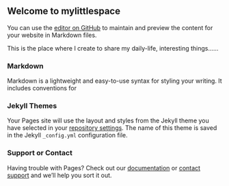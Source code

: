 ## Welcome to mylittlespace

You can use the [editor on GitHub](https://github.com/Just-Have-Fun-X/Just-Have-Fun-X.github.io/edit/master/index.md) to maintain and preview the content for your website in Markdown files.

This is the place where I create to share my daily-life, interesting things……

### Markdown

Markdown is a lightweight and easy-to-use syntax for styling your writing. It includes conventions for

### Jekyll Themes

Your Pages site will use the layout and styles from the Jekyll theme you have selected in your [repository settings](https://github.com/Just-Have-Fun-X/Just-Have-Fun-X.github.io/settings). The name of this theme is saved in the Jekyll `_config.yml` configuration file.

### Support or Contact

Having trouble with Pages? Check out our [documentation](https://help.github.com/categories/github-pages-basics/) or [contact support](https://github.com/contact) and we’ll help you sort it out.

